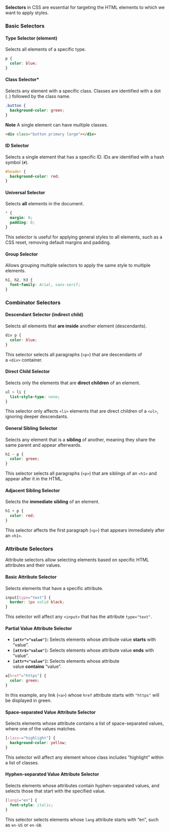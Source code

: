 **Selectors** in CSS are essential for targeting the HTML elements to which we want to apply styles.

### Basic Selectors

#### Type Selector (element)

Selects all elements of a specific type.

```css
p {
  color: blue;
}
```

#### Class Selector*

Selects any element with a specific class. Classes are identified with a dot (`.`) followed by the class name.

```css
.button {
  background-color: green;
}
```

**Note** A single element can have multiple classes.

```html
<div class="button primary large"></div>
```

#### ID Selector

Selects a single element that has a specific ID. IDs are identified with a hash symbol (`#`).

```css
#header {
  background-color: red;
}
```

#### Universal Selector

Selects **all** elements in the document.

```css
* {
  margin: 0;
  padding: 0;
}
```

This selector is useful for applying general styles to all elements, such as a CSS reset, removing default margins and padding.

#### Group Selector

Allows grouping multiple selectors to apply the same style to multiple elements.

```css
h1, h2, h3 {
  font-family: Arial, sans-serif;
}
```

### Combinator Selectors

#### Descendant Selector (indirect child)

Selects all elements that **are inside** another element (descendants).

```css
div p {
  color: blue;
}
```

This selector selects all paragraphs (`<p>`) that are descendants of a `<div>` container.

#### Direct Child Selector

Selects only the elements that are **direct children** of an element.

```css
ul > li {
  list-style-type: none;
}
```

This selector only affects `<li>` elements that are direct children of a `<ul>`, ignoring deeper descendants.

#### General Sibling Selector

Selects any element that is a **sibling** of another, meaning they share the same parent and appear afterwards.

```css
h1 ~ p {
  color: green;
}
```

This selector selects all paragraphs (`<p>`) that are siblings of an `<h1>` and appear after it in the HTML.

#### Adjacent Sibling Selector

Selects the **immediate sibling** of an element.

```css
h1 + p {
  color: red;
}
```

This selector affects the first paragraph (`<p>`) that appears immediately after an `<h1>`.

### Attribute Selectors

Attribute selectors allow selecting elements based on specific HTML attributes and their values.

#### Basic Attribute Selector

Selects elements that have a specific attribute.

```css
input[type="text"] {
  border: 1px solid black;
}
```

This selector will affect any `<input>` that has the attribute `type="text"`.

#### Partial Value Attribute Selector

- **`[attr^="value"]`:** Selects elements whose attribute value **starts** with “value”.
- **`[attr$="value"]`:** Selects elements whose attribute value **ends** with “value”.
- **`[attr*="value"]`:** Selects elements whose attribute value **contains** “value”.

```css
a[href^="https"] {
  color: green;
}
```

In this example, any link (`<a>`) whose `href` attribute starts with `"https"` will be displayed in green.

#### Space-separated Value Attribute Selector

Selects elements whose attribute contains a list of space-separated values, where one of the values matches.

```css
[class~="highlight"] {
  background-color: yellow;
}
```

This selector will affect any element whose class includes “highlight” within a list of classes.

#### Hyphen-separated Value Attribute Selector

Selects elements whose attributes contain hyphen-separated values, and selects those that start with the specified value.

```css
[lang|="en"] {
  font-style: italic;
}
```

This selector selects elements whose `lang` attribute starts with “en”, such as `en-US` or `en-GB`.